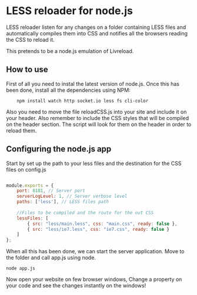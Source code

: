 LESS reloader for node.js
====

LESS reloader listen for any changes on a folder containing LESS files and automatically compiles them into CSS and notifies all the browsers reading the CSS to reload it.

This pretends to be a node.js emulation of Livreload.

How to use
----

First of all you need to instal the latest version of node.js. Once this has been done, install all the dependencies using NPM:
```
	npm install watch http socket.io less fs cli-color
```
	
Also you need to move the file reloadCSS.js into your site and include it on your header. Also remember to include the CSS styles that will be compiled on the header section. The script will look for them on the header in order to reload them.

Configuring the node.js app
----

Start by set up the path to your less files and the destination for the CSS files on config.js

```javascript

module.exports = {
	port: 8181, // Server port
	serverLogLevel: 1, // Server verbose level
	paths: ['less'], // LESS files path
	
	//Files to be compiled and the route for the out CSS
	lessFiles: [
		{ src: "less/main.less", css: "main.css", ready: false },
		{ src: "less/ie7.less", css: "ie7.css", ready: false }
	]
};

```

When all this has been done, we can start the server application. Move to the folder and call app.js using node.

	node app.js
	
Now open your website on few browser windows, Change a property on your code and see the changes instantly on the windows!
